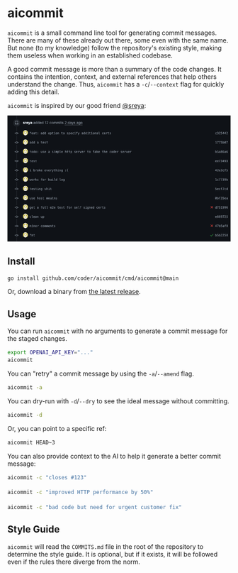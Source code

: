 # aicommit

`aicommit` is a small command line tool for generating commit messages. There
are many of these already out there, some even with the same name. But none
(to my knowledge) follow the repository's existing style, making
them useless when working in an established codebase.

A good commit message is more than a summary of the code changes. It contains
the intention, context, and external references that help others understand the
change. Thus, `aicommit` has a `-c`/`--context` flag for quickly adding
this detail.

`aicommit` is inspired by our good friend [@sreya](https://github.com/sreya):

![sreya-log](./img/sreya-log.png)


## Install

```
go install github.com/coder/aicommit/cmd/aicommit@main
```

Or, download a binary from [the latest release](https://github.com/coder/aicommit/releases).

## Usage

You can run `aicommit` with no arguments to generate a commit message for the
staged changes.

```bash
export OPENAI_API_KEY="..."
aicommit
```

You can "retry" a commit message by using the `-a`/`--amend` flag.

```bash
aicommit -a
```

You can dry-run with `-d`/`--dry` to see the ideal message without committing.

```bash
aicommit -d
```

Or, you can point to a specific ref:

```bash
aicommit HEAD~3
```

You can also provide context to the AI to help it generate a better commit message:

```bash
aicommit -c "closes #123"

aicommit -c "improved HTTP performance by 50%"

aicommit -c "bad code but need for urgent customer fix"
```

## Style Guide

`aicommit` will read the `COMMITS.md` file in the root of the repository to
determine the style guide. It is optional, but if it exists, it will be followed
even if the rules there diverge from the norm.